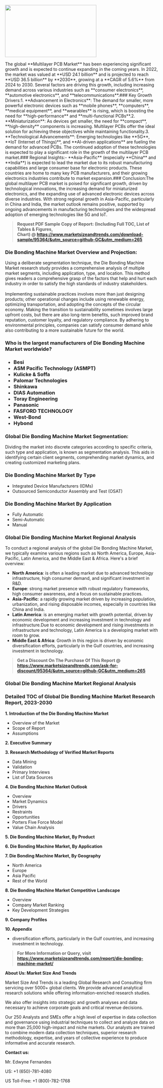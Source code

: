 <p><img class="alignnone size-medium wp-image-20088" src="https://ffe5etoiles.com/wp-content/uploads/2024/12/MST1-300x171.png" alt="" width="300" height="171" /></p>The global **Multilayer PCB Market** has been experiencing significant growth and is expected to continue expanding in the coming years. In 2022, the market was valued at **USD 24.1 billion** and is projected to reach **USD 36.5 billion** by **2030**, growing at a **CAGR of 5.6%** from 2024 to 2030. Several factors are driving this growth, including increasing demand across various industries such as **consumer electronics**, **automotive electronics**, and **telecommunications**.### Key Growth Drivers:1. **Advancement in Electronics**: The demand for smaller, more powerful electronic devices such as **mobile phones**, **computers**, **medical equipment**, and **wearables** is rising, which is boosting the need for **high-performance** and **multi-functional PCBs**.2. **Miniaturization**: As devices get smaller, the need for **compact**, **high-density** components is increasing. Multilayer PCBs offer the ideal solution for achieving these objectives while maintaining functionality.3. **Technological Advancements**: Emerging technologies like **5G**, **IoT (Internet of Things)**, and **AI-driven applications** are fueling the demand for advanced PCBs. The continued adoption of these technologies is expected to play a significant role in the growth of the multilayer PCB market.### Regional Insights:- **Asia-Pacific** (especially **China** and **India**) is expected to lead the market due to its robust manufacturing capabilities and large consumer base for electronic products. These countries are home to many key PCB manufacturers, and their growing electronics industries contribute to market expansion.### Conclusion:The global multilayer PCB market is poised for significant growth, driven by technological innovations, the increasing demand for miniaturized electronics, and the expanding use of advanced electronic devices across diverse industries. With strong regional growth in Asia-Pacific, particularly in China and India, the market outlook remains positive, supported by ongoing advancements in manufacturing technologies and the widespread adoption of emerging technologies like 5G and IoT.</p><blockquote id="" class=""><strong>Request PDF Sample Copy of Report: (Including Full TOC, List of Tables &amp; Figures, Chart)&nbsp;@&nbsp;<strong><a href="https://www.marketsizeandtrends.com/download-sample/95364/&utm_source=github-GC&utm_medium=265" target="_blank">https://www.marketsizeandtrends.com/download-sample/95364/&utm_source=github-GC&utm_medium=265</a></strong></strong></blockquote><h3 id="" class="">Die Bonding Machine Market&nbsp;Overview and Projection:</h3><p id="" class="">Using a deliberate segmentation technique, the Die Bonding Machine Market research study provides a comprehensive analysis of multiple market segments, including application, type, and location. This method gives readers a comprehensive grasp of the factors that help and hurt each industry in order to satisfy the high standards of industry stakeholders. <br /> <br />Implementing sustainable practices involves more than just designing products; other operational changes include using renewable energy, optimizing transportation, and adopting the concepts of the circular economy. Making the transition to sustainability sometimes involves large upfront costs, but there are also long-term benefits, such improved brand reputation, customer loyalty, and regulatory compliance. By adhering to environmental principles, companies can satisfy consumer demand while also contributing to a more sustainable future for the world.</p><h3 id="" class="">Who is the largest manufacturers of&nbsp;Die Bonding Machine Market worldwide?</h3><h3 class=""><p><ul><li>Besi </li><li> ASM Pacific Technology (ASMPT) </li><li> Kulicke & Soffa </li><li> Palomar Technologies </li><li> Shinkawa </li><li> DIAS Automation </li><li> Toray Engineering </li><li> Panasonic </li><li> FASFORD TECHNOLOGY </li><li> West-Bond </li><li> Hybond</li></ul></p></h3><h3 id="" class="">Global&nbsp;Die Bonding Machine Market Segmentation:</h3><p id="" class="">Dividing the market into discrete categories according to specific criteria, such type and application, is known as segmentation analysis. This aids in identifying certain client segments, comprehending market dynamics, and creating customized marketing plans.</p><h3 id="" class="">Die Bonding Machine Market&nbsp;By Type</h3><p><p><ul><li>Integrated Device Manufacturers (IDMs) </li><li> Outsourced Semiconductor Assembly and Test (OSAT)</p></li></ul></p></p><h3 id="" class="">Die Bonding Machine Market&nbsp;By Application</h3><p class=""><p><ul><li>Fully Automatic </li><li> Semi-Automatic </li><li> Manual</li></ul></p></p><h3 id="" class="">Global Die Bonding Machine Market Regional Analysis</h3><p id="" class="">To conduct a regional analysis of the global Die Bonding Machine Market, we typically examine various regions such as North America, Europe, Asia-Pacific, Latin America, and the Middle East &amp; Africa. Here's a brief overview:</p><ul><li><strong>North America</strong>: is often a leading market due to advanced technology infrastructure, high consumer demand, and significant investment in R&amp;D.</li><li><strong>Europe</strong>: strong market presence with robust regulatory frameworks, high consumer awareness, and a focus on sustainable practices.</li><li><strong>Asia-Pacific</strong>: a rapidly growing market driven by increasing population, urbanization, and rising disposable incomes, especially in countries like China and India.</li><li><strong>Latin America</strong>: is an emerging market with growth potential, driven by economic development and increasing investment in technology and infrastructure.Due to economic development and rising investments in infrastructure and technology, Latin America is a developing market with room to grow.</li><li><strong>Middle East &amp; Africa</strong>: Growth in this region is driven by economic diversification efforts, particularly in the Gulf countries, and increasing investment in technology.</li></ul><blockquote id="" class=""><strong>Get a Discount On The Purchase Of This Report @ <strong><a href="https://www.marketsizeandtrends.com/ask-for-discount/95364/&utm_source=github-GC&utm_medium=265" target="_blank">https://www.marketsizeandtrends.com/ask-for-discount/95364/&utm_source=github-GC&utm_medium=265</a></strong></strong></blockquote><h3 id="" class="">Global Die Bonding Machine Market Regional Analysis</h3><h3 id="" class="">Detailed TOC of Global Die Bonding Machine Market Research Report, 2023-2030</h3><p id="" class=""><strong>1. Introduction of the Die Bonding Machine Market</strong></p><ul><li>Overview of the Market</li><li>Scope of Report</li><li>Assumptions</li></ul><p id="" class=""><strong>2. Executive Summary</strong></p><p id="" class=""><strong>3. Research Methodology of Verified Market Reports</strong></p><ul><li>Data Mining</li><li>Validation</li><li>Primary Interviews</li><li>List of Data Sources</li></ul><p id="" class=""><strong>4. Die Bonding Machine Market Outlook</strong></p><ul><li>Overview</li><li>Market Dynamics</li><li>Drivers</li><li>Restraints</li><li>Opportunities</li><li>Porters Five Force Model</li><li>Value Chain Analysis</li></ul><p id="" class=""><strong>5. Die Bonding Machine Market, By Product</strong></p><p id="" class=""><strong>6. Die Bonding Machine Market, By Application</strong></p><p id="" class=""><strong>7. Die Bonding Machine Market, By Geography</strong></p><ul><li>North America</li><li>Europe</li><li>Asia Pacific</li><li>Rest of the World</li></ul><p id="" class=""><strong>8. Die Bonding Machine Market Competitive Landscape</strong></p><ul><li>Overview</li><li>Company Market Ranking</li><li>Key Development Strategies</li></ul><p id="" class=""><strong>9. Company Profiles</strong></p><p id="" class=""><strong>10. Appendix</strong></p><ul><li>diversification efforts, particularly in the Gulf countries, and increasing investment in technology.</li></ul><blockquote id="" class=""><strong>For More Information or Query, visit <strong><strong><a href="https://www.marketsizeandtrends.com/report/die-bonding-machine-market/" target="_blank">https://www.marketsizeandtrends.com/report/die-bonding-machine-market/</a></strong></strong></strong></blockquote><p id="" class=""><strong>About Us: Market Size And Trends</strong></p><p id="" class="">Market Size And Trends is a leading Global Research and Consulting firm servicing over 5000+ global clients. We provide advanced analytical research solutions while offering information-enriched research studies.</p><p id="" class="">We also offer insights into strategic and growth analyses and data necessary to achieve corporate goals and critical revenue decisions.</p><p id="" class="">Our 250 Analysts and SMEs offer a high level of expertise in data collection and governance using industrial techniques to collect and analyze data on more than 25,000 high-impact and niche markets. Our analysts are trained to combine modern data collection techniques, superior research methodology, expertise, and years of collective experience to produce informative and accurate research.</p><p id="" class=""><strong>Contact us:</strong></p><p id="" class="">Mr. Edwyne Fernandes</p><p id="" class="">US: +1 (650)-781-4080</p><p id="" class="">US Toll-Free: +1 (800)-782-1768</p>
